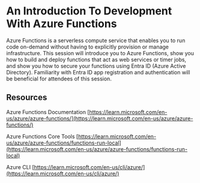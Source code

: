 # An Introduction To Development With Azure Functions

Azure Functions is a serverless compute service that enables you to run code on-demand without having to explicitly provision or manage infrastructure. This session will introduce you to Azure Functions, show you how to build and deploy functions that act as web services or timer jobs, and show you how to secure your functions using Entra ID (Azure Active Directory). Familiarity with Entra ID app registration and authentication will be beneficial for attendees of this session.

## Resources

Azure Functions Documentation
[https://learn.microsoft.com/en-us/azure/azure-functions/](https://learn.microsoft.com/en-us/azure/azure-functions/)

Azure Functions Core Tools
[https://learn.microsoft.com/en-us/azure/azure-functions/functions-run-local](https://learn.microsoft.com/en-us/azure/azure-functions/functions-run-local)

Azure CLI
[https://learn.microsoft.com/en-us/cli/azure/](https://learn.microsoft.com/en-us/cli/azure/)
